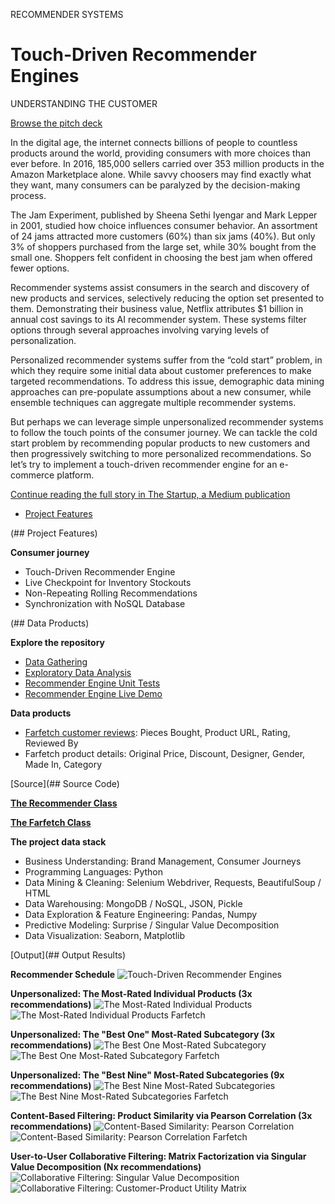 RECOMMENDER SYSTEMS
# Touch-Driven Recommender Engines
UNDERSTANDING THE CUSTOMER

[Browse the pitch deck](Farfetch_Understanding_the_Customer.pdf)

In the digital age, the internet connects billions of people to countless products around the world, providing consumers with more choices than ever before. In 2016, 185,000 sellers carried over 353 million products in the Amazon Marketplace alone. While savvy choosers may find exactly what they want, many consumers can be paralyzed by the decision-making process.

The Jam Experiment, published by Sheena Sethi Iyengar and Mark Lepper in 2001, studied how choice influences consumer behavior. An assortment of 24 jams attracted more customers (60%) than six jams (40%). But only 3% of shoppers purchased from the large set, while 30% bought from the small one. Shoppers felt confident in choosing the best jam when offered fewer options.

Recommender systems assist consumers in the search and discovery of new products and services, selectively reducing the option set presented to them. Demonstrating their business value, Netflix attributes $1 billion in annual cost savings to its AI recommender system. These systems filter options through several approaches involving varying levels of personalization.

Personalized recommender systems suffer from the “cold start” problem, in which they require some initial data about customer preferences to make targeted recommendations. To address this issue, demographic data mining approaches can pre-populate assumptions about a new consumer, while ensemble techniques can aggregate multiple recommender systems.

But perhaps we can leverage simple unpersonalized recommender systems to follow the touch points of the consumer journey. We can tackle the cold start problem by recommending popular products to new customers and then progressively switching to more personalized recommendations. So let’s try to implement a touch-driven recommender engine for an e-commerce platform.

[Continue reading the full story in The Startup, a Medium publication](https://medium.com/swlh/touch-driven-recommender-engines-85b6c722a7d9?source=friends_link&sk=436886dcec00e828fffdeb6c23ed56a5)

* [Project Features](#Project-Features)

(## Project Features)

**Consumer journey**
* Touch-Driven Recommender Engine
* Live Checkpoint for Inventory Stockouts
* Non-Repeating Rolling Recommendations
* Synchronization with NoSQL Database

(## Data Products)

**Explore the repository**
* [Data Gathering](/src/01_Data_Gathering.ipynb)
* [Exploratory Data Analysis](/src/02_Exploratory_Data_Analysis.ipynb)
* [Recommender Engine Unit Tests](/src/03_Recommender_Systems.ipynb)
* [Recommender Engine Live Demo](/src/04_Live_Demo.ipynb)

**Data products**
* [Farfetch customer reviews](https://www.farfetch.com/reviews): Pieces Bought, Product URL, Rating, Reviewed By
* Farfetch product details: Original Price, Discount, Designer, Gender, Made In, Category

[Source](## Source Code)

**[The Recommender Class](/src/recommender.py)**

**[The Farfetch Class](/src/farfetch.py)**

**The project data stack**
* Business Understanding: Brand Management, Consumer Journeys
* Programming Languages: Python
* Data Mining & Cleaning: Selenium Webdriver, Requests, BeautifulSoup / HTML
* Data Warehousing: MongoDB / NoSQL, JSON, Pickle
* Data Exploration & Feature Engineering: Pandas, Numpy
* Predictive Modeling: Surprise / Singular Value Decomposition
* Data Visualization: Seaborn, Matplotlib

[Output](## Output Results)

**Recommender Schedule**
![Touch-Driven Recommender Engines](/img/Touch_Driven_Recommender_Engines.png)

**Unpersonalized: The Most-Rated Individual Products (3x recommendations)**
![The Most-Rated Individual Products](/img/The_Most_Rated_Individual_Products.png)
![The Most-Rated Individual Products Farfetch](/img/The_Most_Rated_Individual_Products_Farfetch.png)

**Unpersonalized: The "Best One" Most-Rated Subcategory (3x recommendations)**
![The Best One Most-Rated Subcategory](/img/The_Best_One_Most_Rated_Subcategory.png)
![The Best One Most-Rated Subcategory Farfetch](/img/The_Best_One_Most_Rated_Subcategory_Farfetch.png)

**Unpersonalized: The "Best Nine" Most-Rated Subcategories (9x recommendations)**
![The Best Nine Most-Rated Subcategories](/img/The_Best_Nine_Most_Rated_Subcategories.png)
![The Best Nine Most-Rated Subcategories Farfetch](/img/The_Best_Nine_Most_Rated_Subcategories_Farfetch.png)

**Content-Based Filtering: Product Similarity via Pearson Correlation (3x recommendations)**
![Content-Based Similarity: Pearson Correlation](/img/Content_Based_Similarity_Pearson_Correlation.png)
![Content-Based Similarity: Pearson Correlation Farfetch](/img/Content_Based_Similarity_Pearson_Correlation_Farfetch.png)

**User-to-User Collaborative Filtering: Matrix Factorization via Singular Value Decomposition (Nx recommendations)**
![Collaborative Filtering: Singular Value Decomposition](/img/Collaborative_Filtering_SVD.png)
![Collaborative Filtering: Customer-Product Utility Matrix](/img/Customer_Product_Utility_Matrix.png)